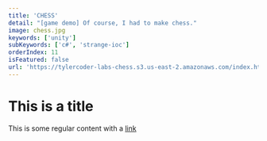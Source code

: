 ```yaml
---
title: 'CHESS'
detail: "[game demo] Of course, I had to make chess."
image: chess.jpg
keywords: ['unity']
subKeywords: ['c#', 'strange-ioc']
orderIndex: 11
isFeatured: false
url: 'https://tylercoder-labs-chess.s3.us-east-2.amazonaws.com/index.html'
---
```


# This is a title

This is some regular content with a [link](https://google.com)


